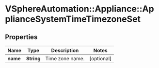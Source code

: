 # VSphereAutomation::Appliance::ApplianceSystemTimeTimezoneSet

## Properties
Name | Type | Description | Notes
------------ | ------------- | ------------- | -------------
**name** | **String** | Time zone name. | [optional] 


